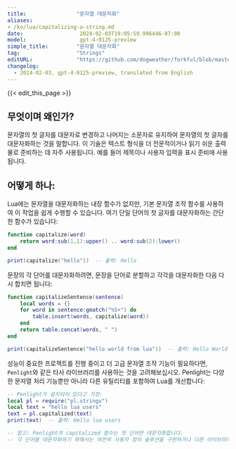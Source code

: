 ```yaml
---
title:                "문자열 대문자화"
aliases:
- /ko/lua/capitalizing-a-string.md
date:                  2024-02-03T19:05:59.996446-07:00
model:                 gpt-4-0125-preview
simple_title:         "문자열 대문자화"
tag:                  "Strings"
editURL:              "https://github.com/dogweather/forkful/blob/master/content/ko/lua/capitalizing-a-string.md"
changelog:
  - 2024-02-03, gpt-4-0125-preview, translated from English
---
```


{{< edit_this_page >}}

## 무엇이며 왜인가?
문자열의 첫 글자를 대문자로 변경하고 나머지는 소문자로 유지하여 문자열의 첫 글자를 대문자화하는 것을 말합니다. 이 기술은 텍스트 형식을 더 전문적이거나 읽기 쉬운 출력물로 준비하는 데 자주 사용됩니다. 예를 들어 제목이나 사용자 입력을 표시 준비에 사용됩니다.

## 어떻게 하나:
Lua에는 문자열을 대문자화하는 내장 함수가 없지만, 기본 문자열 조작 함수를 사용하여 이 작업을 쉽게 수행할 수 있습니다. 여기 단일 단어의 첫 글자를 대문자화하는 간단한 함수가 있습니다:

```lua
function capitalize(word)
    return word:sub(1,1):upper() .. word:sub(2):lower()
end

print(capitalize("hello"))  -- 출력: Hello
```

문장의 각 단어를 대문자화하려면, 문장을 단어로 분할하고 각각을 대문자화한 다음 다시 합치면 됩니다:

```lua
function capitalizeSentence(sentence)
    local words = {}
    for word in sentence:gmatch("%S+") do
        table.insert(words, capitalize(word))
    end
    return table.concat(words, " ")
end

print(capitalizeSentence("hello world from lua"))  -- 출력: Hello World From Lua
```

성능이 중요한 프로젝트를 진행 중이고 더 고급 문자열 조작 기능이 필요하다면, `Penlight`와 같은 타사 라이브러리를 사용하는 것을 고려해보십시오. Penlight는 다양한 문자열 처리 기능뿐만 아니라 다른 유틸리티를 포함하여 Lua를 개선합니다:

```lua
-- Penlight가 설치되어 있다고 가정:
local pl = require("pl.stringx")
local text = "hello lua users"
text = pl.capitalized(text)
print(text)  -- 출력: Hello lua users

-- 참고: Penlight의 capitalized 함수는 첫 단어만 대문자화합니다.
-- 각 단어를 대문자화하기 위해서는 여전히 사용자 정의 솔루션을 구현하거나 다른 라이브러리를 살펴봐야 합니다.
```
